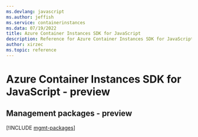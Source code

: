 ```yaml
---
ms.devlang: javascript
ms.author: jeffish
ms.service: containerinstances
ms.data: 07/19/2022
title: Azure Container Instances SDK for JavaScript
description: Reference for Azure Container Instances SDK for JavaScript
author: xirzec
ms.topic: reference
---
```

# Azure Container Instances SDK for JavaScript - preview

## Management packages - preview
[!INCLUDE [mgmt-packages](container-instances-mgmt-index.md)]
